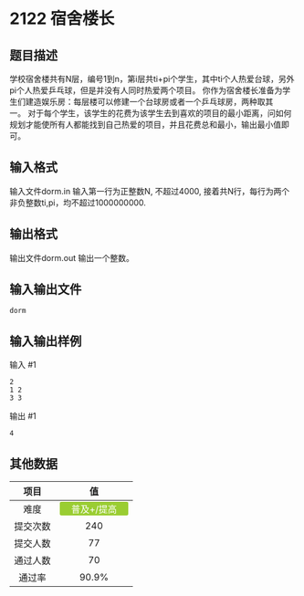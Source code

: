 # 2122 宿舍楼长

## 题目描述

学校宿舍楼共有N层，编号1到n，第i层共ti+pi个学生，其中ti个人热爱台球，另外pi个人热爱乒乓球，但是并没有人同时热爱两个项目。&nbsp;你作为宿舍楼长准备为学生们建造娱乐房：每层楼可以修建一个台球房或者一个乒乓球房，两种取其一。&nbsp;对于每个学生，该学生的花费为该学生去到喜欢的项目的最小距离，问如何规划才能使所有人都能找到自己热爱的项目，并且花费总和最小，输出最小值即可。

## 输入格式

输入文件dorm.in
输入第一行为正整数N, 不超过4000, 接着共N行，每行为两个非负整数ti,pi，均不超过1000000000.

## 输出格式

输出文件dorm.out
输出一个整数。

## 输入输出文件

`dorm`

## 输入输出样例

输入 #1
```
2
1 2
3 3
```
输出 #1
```
4
```

## 其他数据

|项目|值|
|:---:|:---:|
|难度|<span style="text-align: center; display: inline-block; border-radius: 3px; color: white; width: 120px; height: 24px; background-color: yellowgreen">普及+/提高</span>|
|提交次数|$240$|
|提交人数|$77$|
|通过人数|$70$|
|通过率|$90.9\%$|


